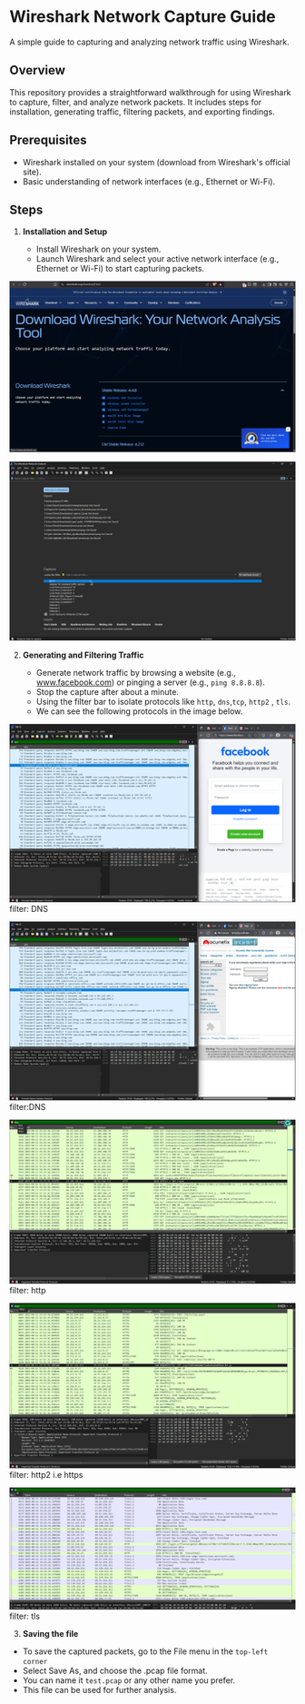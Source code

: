 # Wireshark Network Capture Guide

A simple guide to capturing and analyzing network traffic using Wireshark.

## Overview

This repository provides a straightforward walkthrough for using Wireshark to capture, filter, and analyze network packets. It includes steps for installation, generating traffic, filtering packets, and exporting findings.

## Prerequisites

- Wireshark installed on your system (download from Wireshark's official site).
- Basic understanding of network interfaces (e.g., Ethernet or Wi-Fi).


## Steps

1. **Installation and Setup**

   - Install Wireshark on your system.
   - Launch Wireshark and select your active network interface (e.g., Ethernet or Wi-Fi) to start capturing packets.

![Examples:](Screenshot/6.png)
  
![Examples:](Screenshot/7.png)

2. **Generating and Filtering Traffic**

   - Generate network traffic by browsing a website (e.g., www.facebook.com) or pinging a server (e.g., `ping 8.8.8.8`).
   - Stop the capture after about a minute.
   - Using the filter bar to isolate protocols like `http`, `dns`,`tcp`, `http2` , `tls`.
   - We can see the following protocols in the image below.

![Examples:](Screenshot/1.png)
filter: DNS

![Examples:](Screenshot/2.png)
filter:DNS

![Examples:](Screenshot/3.png)
filter: http

![Examples:](Screenshot/4.png)
filter: http2 i.e https

![Examples:](Screenshot/5.png)
filter: tls

3. **Saving the file**

- To save the captured packets, go to the File menu in the `top-left corner` 
- Select Save As, and choose the .pcap file format.
- You can name it `test.pcap` or any other name you prefer.
- This file can be used for further analysis.

